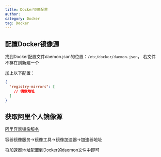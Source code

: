 ```yaml
---
title: Docker镜像配置
author:
category: Docker
tag: Docker
---
```


## 配置Docker镜像源

找到Docker配置文件daemon.json的位置：`/etc/docker/daemon.json`， 若文件不存在则新建一个

加上以下配置：

```json
{
  "registry-mirrors": [
    // 镜像地址
  ]
}
```

## 获取阿里个人镜像源

[阿里容器镜像服务](https://cr.console.aliyun.com/cn-hangzhou/instances/mirrors)

容器镜像服务->镜像工具->镜像加速器->加速器地址

将加速器地址配置到Docker的daemon文件中即可

